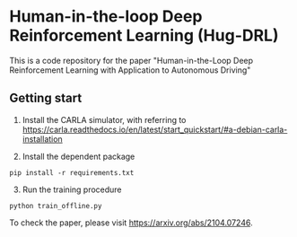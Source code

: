 # Human-in-the-loop Deep Reinforcement Learning (Hug-DRL)

This is a code repository for the paper "Human-in-the-Loop Deep Reinforcement Learning with Application to Autonomous Driving"

## Getting start
1. Install the CARLA simulator, with referring to
https://carla.readthedocs.io/en/latest/start_quickstart/#a-debian-carla-installation

2. Install the dependent package
```shell
pip install -r requirements.txt
```
3. Run the training procedure
```
python train_offline.py
```



To check the paper, please visit https://arxiv.org/abs/2104.07246.
